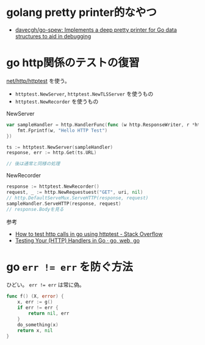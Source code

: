 # golang pretty printer的なやつ

- [davecgh/go-spew: Implements a deep pretty printer for Go data structures to aid in debugging](https://github.com/davecgh/go-spew)

# go http関係のテストの復習

[net/http/httptest](https://golang.org/pkg/net/http/httptest/) を使う。

- `httptest.NewServer`, `httptest.NewTLSServer` を使うもの
- `httptest.NewRecorder` を使うもの

NewServer

```go
var sampleHandler = http.HandlerFunc(func (w http.ResponseWriter, r *http.Request) {
    fmt.Fprintf(w, "Hello HTTP Test")
})

ts := httptest.NewServer(sampleHandler)
response, err := http.Get(ts.URL)

// 後は通常と同様の処理
```


NewRecorder

```go
response := httptest.NewRecorder()
request, _ := http.NewRequestuest("GET", uri, nil)
// http.DefaultServeMux.ServeHTTP(response, request)
sampleHandler.ServeHTTP(response, request)
// response.Bodyを見る
```

参考

- [How to test http calls in go using httptest - Stack Overflow](http://stackoverflow.com/questions/16154999/how-to-test-http-calls-in-go-using-httptest)
- [Testing Your (HTTP) Handlers in Go · go, web, go](https://elithrar.github.io/article/testing-http-handlers-go/)

# go `err != err` を防ぐ方法

ひどい。 `err != err` は常に偽。

```go
func f() (X, error) {
	x, err := g()
    if err != err {
		return nil, err
	}
    do_something(x)
    return x, nil
}
```
